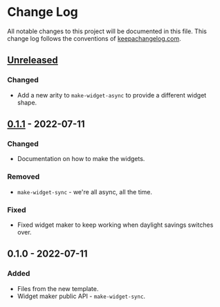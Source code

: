 # Change Log
All notable changes to this project will be documented in this file. This change log follows the conventions of [keepachangelog.com](http://keepachangelog.com/).

## [Unreleased]
### Changed
- Add a new arity to `make-widget-async` to provide a different widget shape.

## [0.1.1] - 2022-07-11
### Changed
- Documentation on how to make the widgets.

### Removed
- `make-widget-sync` - we're all async, all the time.

### Fixed
- Fixed widget maker to keep working when daylight savings switches over.

## 0.1.0 - 2022-07-11
### Added
- Files from the new template.
- Widget maker public API - `make-widget-sync`.

[Unreleased]: https://sourcehost.site/your-name/numerology/compare/0.1.1...HEAD
[0.1.1]: https://sourcehost.site/your-name/numerology/compare/0.1.0...0.1.1

